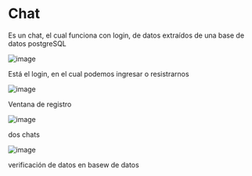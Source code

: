 # Chat
Es un chat, el cual funciona con login, de datos extraídos de una base de datos postgreSQL


![image](https://user-images.githubusercontent.com/61020584/120268430-6f540a80-c26b-11eb-844f-77c0f35a37f7.png)

Está el login, en el cual podemos ingresar o resistrarnos

![image](https://user-images.githubusercontent.com/61020584/120268598-b93cf080-c26b-11eb-9017-344157c590dc.png)

Ventana de registro

![image](https://user-images.githubusercontent.com/61020584/120268533-9a3e5e80-c26b-11eb-8ee2-d502a92d85f9.png)

dos chats

![image](https://user-images.githubusercontent.com/61020584/120268554-a2969980-c26b-11eb-8dd2-6bdfd6669b28.png)

verificación de datos en basew de datos


